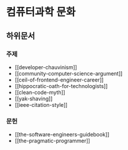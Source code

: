 # 컴퓨터과학 문화

## 하위문서

### 주제

- [[developer-chauvinism]]
- [[community-computer-science-argument]]
- [[ceil-of-frontend-engineer-career]]
- [[hippocratic-oath-for-technologists]]
- [[clean-code-myth]]
- [[yak-shaving]]
- [[ieee-citation-style]]

### 문헌

- [[the-software-engineers-guidebook]]
- [[the-pragmatic-programmer]]
